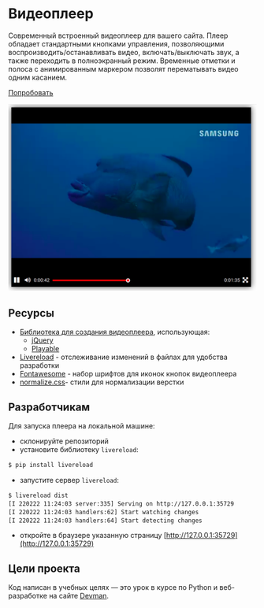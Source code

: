 # Видеоплеер

Современный встроенный видеоплеер для вашего сайта. Плеер обладает стандартными кнопками управления, позволяющими воспроизводить/останавливать видео, включать/выключать звук, а также переходить в полноэкранный режим. Временные отметки и полоса с анимированным маркером позволят перематывать видео одним касанием.

[Попробовать](https://yulia51188.github.io/designed-video-pleer/)

![image](/demo/demo_image.png)

## Ресурсы

- [Библиотека для создания видеоплеера](https://github.com/devmanorg/video-player-jslib), использующая:
  - [jQuery](https://jquery.com/)
  - [Playable](https://wix.github.io/playable/)
- [Livereload](http://livereload.com/) - отслеживание изменений в файлах для удобства разработки
- [Fontawesome](https://fontawesome.ru/get-started/) - набор шрифтов для иконок кнопок видеоплеера
- [normalize.css](https://necolas.github.io/normalize.css/)- стили для нормализации верстки

## Разработчикам

Для запуска плеера на локальной машине:
- склонируйте репозиторий
- установите библиотеку `livereload`:
```bash
$ pip install livereload
```
- запустите сервер `livereload`:

```bash
$ livereload dist
[I 220222 11:24:03 server:335] Serving on http://127.0.0.1:35729
[I 220222 11:24:03 handlers:62] Start watching changes
[I 220222 11:24:03 handlers:64] Start detecting changes

```
- откройте в браузере указанную страницу [http://127.0.0.1:35729](http://127.0.0.1:35729)

## Цели проекта

Код написан в учебных целях — это урок в курсе по Python и веб-разработке на сайте [Devman](https://dvmn.org).
